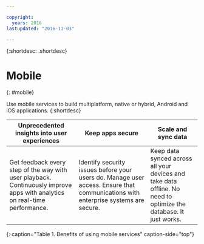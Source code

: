 ```yaml
---

copyright:
  years: 2016
lastupdated: "2016-11-03"

---
```



{:shortdesc: .shortdesc}

# Mobile
{: #mobile}

Use mobile services to build multiplatform, native or hybrid, Android and iOS applications.
{:shortdesc}


Unprecedented insights into user experiences | Keep apps secure | Scale and sync data
---- | ---- | ----
Get feedback every step of the way with user playback. Continuously improve apps with analytics on real-time performance. | Identify security issues before your users do. Manage user access. Ensure that communications with enterprise systems are secure. | Keep data synced across all your devices and take data offline. No need to optimize the database. It just works.
{: caption="Table 1. Benefits of using mobile services" caption-side="top"}
